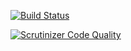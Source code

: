 [![Build Status](https://scrutinizer-ci.com/g/xfeaton/ts/badges/build.png?b=master)](https://scrutinizer-ci.com/g/xfeaton/ts/build-status/master)

[![Scrutinizer Code Quality](https://scrutinizer-ci.com/g/xfeaton/ts/badges/quality-score.png?b=master)](https://scrutinizer-ci.com/g/xfeaton/ts/?branch=master)
